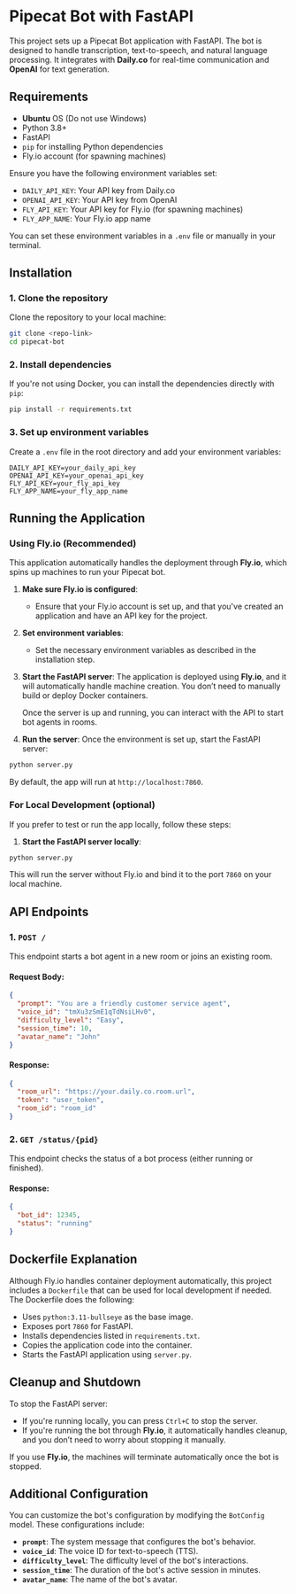# Pipecat Bot with FastAPI

This project sets up a Pipecat Bot application with FastAPI. The bot is designed to handle transcription, text-to-speech, and natural language processing. It integrates with **Daily.co** for real-time communication and **OpenAI** for text generation.

## Requirements

- **Ubuntu** OS (Do not use Windows)
- Python 3.8+ 
- FastAPI
- `pip` for installing Python dependencies
- Fly.io account (for spawning machines)

Ensure you have the following environment variables set:

- `DAILY_API_KEY`: Your API key from Daily.co
- `OPENAI_API_KEY`: Your API key from OpenAI
- `FLY_API_KEY`: Your API key for Fly.io (for spawning machines)
- `FLY_APP_NAME`: Your Fly.io app name

You can set these environment variables in a `.env` file or manually in your terminal.

## Installation

### 1. Clone the repository

Clone the repository to your local machine:

```bash
git clone <repo-link>
cd pipecat-bot
```

### 2. Install dependencies

If you're not using Docker, you can install the dependencies directly with `pip`:

```bash
pip install -r requirements.txt
```

### 3. Set up environment variables

Create a `.env` file in the root directory and add your environment variables:

```plaintext
DAILY_API_KEY=your_daily_api_key
OPENAI_API_KEY=your_openai_api_key
FLY_API_KEY=your_fly_api_key
FLY_APP_NAME=your_fly_app_name
```

## Running the Application

### Using Fly.io (Recommended)

This application automatically handles the deployment through **Fly.io**, which spins up machines to run your Pipecat bot.

1. **Make sure Fly.io is configured**:
    - Ensure that your Fly.io account is set up, and that you've created an application and have an API key for the project.

2. **Set environment variables**:
    - Set the necessary environment variables as described in the installation step.

3. **Start the FastAPI server**:
   The application is deployed using **Fly.io**, and it will automatically handle machine creation. You don’t need to manually build or deploy Docker containers. 
   
   Once the server is up and running, you can interact with the API to start bot agents in rooms.

4. **Run the server**:
   Once the environment is set up, start the FastAPI server:

```bash
python server.py
```

By default, the app will run at `http://localhost:7860`.

### For Local Development (optional)

If you prefer to test or run the app locally, follow these steps:

1. **Start the FastAPI server locally**:

```bash
python server.py
```

This will run the server without Fly.io and bind it to the port `7860` on your local machine.

## API Endpoints

### 1. `POST /`

This endpoint starts a bot agent in a new room or joins an existing room.

#### Request Body:
```json
{
  "prompt": "You are a friendly customer service agent",
  "voice_id": "tmXu3zSmE1qTdNsiLHv0",
  "difficulty_level": "Easy",
  "session_time": 10,
  "avatar_name": "John"
}
```

#### Response:
```json
{
  "room_url": "https://your.daily.co.room.url",
  "token": "user_token",
  "room_id": "room_id"
}
```

### 2. `GET /status/{pid}`

This endpoint checks the status of a bot process (either running or finished).

#### Response:
```json
{
  "bot_id": 12345,
  "status": "running"
}
```

## Dockerfile Explanation

Although Fly.io handles container deployment automatically, this project includes a `Dockerfile` that can be used for local development if needed. The Dockerfile does the following:

- Uses `python:3.11-bullseye` as the base image.
- Exposes port `7860` for FastAPI.
- Installs dependencies listed in `requirements.txt`.
- Copies the application code into the container.
- Starts the FastAPI application using `server.py`.

## Cleanup and Shutdown

To stop the FastAPI server:

- If you're running locally, you can press `Ctrl+C` to stop the server.
- If you're running the bot through **Fly.io**, it automatically handles cleanup, and you don’t need to worry about stopping it manually.

If you use **Fly.io**, the machines will terminate automatically once the bot is stopped.

## Additional Configuration

You can customize the bot's configuration by modifying the `BotConfig` model. These configurations include:

- **`prompt`**: The system message that configures the bot's behavior.
- **`voice_id`**: The voice ID for text-to-speech (TTS).
- **`difficulty_level`**: The difficulty level of the bot's interactions.
- **`session_time`**: The duration of the bot's active session in minutes.
- **`avatar_name`**: The name of the bot's avatar.
